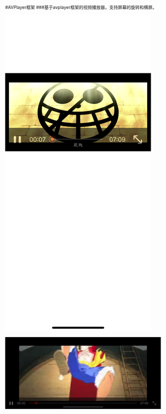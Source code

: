 #AVPlayer框架
###基于avplayer框架的视频播放器，支持屏幕的旋转和横屏。

![image](https://github.com/youngtian/AvplayerDemo/blob/master/portrait.png)

![image](https://github.com/youngtian/AvplayerDemo/blob/master/landscape.png)